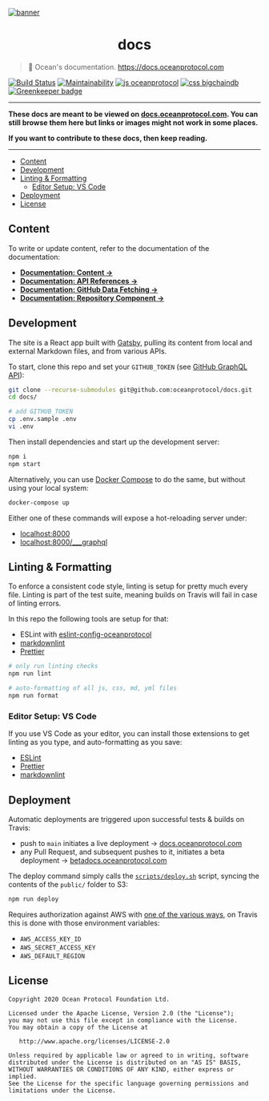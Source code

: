 [![banner](https://raw.githubusercontent.com/oceanprotocol/art/master/github/repo-banner%402x.png)](https://docs.oceanprotocol.com)

<h1 align="center">docs</h1>

> 🐬 Ocean's documentation. https://docs.oceanprotocol.com

[![Build Status](https://travis-ci.com/oceanprotocol/docs.svg?token=3psqw6c8KMDqfdGQ2x6d&branch=master)](https://travis-ci.com/oceanprotocol/docs)
[![Maintainability](https://api.codeclimate.com/v1/badges/d39837421591f0bc2550/maintainability)](https://codeclimate.com/github/oceanprotocol/docs/maintainability)
[![js oceanprotocol](https://img.shields.io/badge/js-oceanprotocol-7b1173.svg)](https://github.com/oceanprotocol/eslint-config-oceanprotocol)
[![css bigchaindb](https://img.shields.io/badge/css-bigchaindb-39BA91.svg)](https://github.com/bigchaindb/stylelint-config-bigchaindb)
[![Greenkeeper badge](https://badges.greenkeeper.io/oceanprotocol/docs.svg?token=2757ede2de02f4679c4dfc6597a331a26f2f206fed53bfeb708c64cbe3d5f55f&ts=1541590505792)](https://greenkeeper.io/)

---

**These docs are meant to be viewed on [docs.oceanprotocol.com](https://docs.oceanprotocol.com). You can still browse them here but links or images might not work in some places.**

**If you want to contribute to these docs, then keep reading.**

---

- [Content](#content)
- [Development](#development)
- [Linting & Formatting](#linting--formatting)
  - [Editor Setup: VS Code](#editor-setup-vs-code)
- [Deployment](#deployment)
- [License](#license)

## Content

To write or update content, refer to the documentation of the documentation:

- [**Documentation: Content →**](docs/content.md)
- [**Documentation: API References →**](docs/apis.md)
- [**Documentation: GitHub Data Fetching →**](docs/github.md)
- [**Documentation: Repository Component →**](docs/repositories.md)

## Development

The site is a React app built with [Gatsby](https://www.gatsbyjs.org), pulling its content from local and external Markdown files, and from various APIs.

To start, clone this repo and set your `GITHUB_TOKEN` (see [GitHub GraphQL API](docs/github.md#GitHub-GraphQL-API)):

```bash
git clone --recurse-submodules git@github.com:oceanprotocol/docs.git
cd docs/

# add GITHUB_TOKEN
cp .env.sample .env
vi .env
```

Then install dependencies and start up the development server:

```bash
npm i
npm start
```

Alternatively, you can use [Docker Compose](https://docs.docker.com/compose/) to do the same, but without using your local system:

```bash
docker-compose up
```

Either one of these commands will expose a hot-reloading server under:

- [localhost:8000](http://localhost:8000)
- [localhost:8000/\_\_\_graphql](http://localhost:8000/___graphql)

## Linting & Formatting

To enforce a consistent code style, linting is setup for pretty much every file. Linting is part of the test suite, meaning builds on Travis will fail in case of linting errors.

In this repo the following tools are setup for that:

- ESLint with [eslint-config-oceanprotocol](https://github.com/oceanprotocol/eslint-config-oceanprotocol)
- [markdownlint](https://github.com/DavidAnson/markdownlint)
- [Prettier](https://prettier.io)

```bash
# only run linting checks
npm run lint

# auto-formatting of all js, css, md, yml files
npm run format
```

### Editor Setup: VS Code

If you use VS Code as your editor, you can install those extensions to get linting as you type, and auto-formatting as you save:

- [ESLint](https://marketplace.visualstudio.com/items?itemName=dbaeumer.vscode-eslint)
- [Prettier](https://marketplace.visualstudio.com/items?itemName=esbenp.prettier-vscode)
- [markdownlint](https://marketplace.visualstudio.com/items?itemName=DavidAnson.vscode-markdownlint)

## Deployment

Automatic deployments are triggered upon successful tests & builds on Travis:

- push to `main` initiates a live deployment
  → [docs.oceanprotocol.com](https://docs.oceanprotocol.com)
- any Pull Request, and subsequent pushes to it, initiates a beta deployment
  → [betadocs.oceanprotocol.com](https://betadocs.oceanprotocol.com)

The deploy command simply calls the [`scripts/deploy.sh`](scripts/deploy.sh) script, syncing the contents of the `public/` folder to S3:

```bash
npm run deploy
```

Requires authorization against AWS with [one of the various ways](https://docs.aws.amazon.com/sdk-for-javascript/v2/developer-guide/setting-credentials-node.html), on Travis this is done with those environment variables:

- `AWS_ACCESS_KEY_ID`
- `AWS_SECRET_ACCESS_KEY`
- `AWS_DEFAULT_REGION`

## License

```text
Copyright 2020 Ocean Protocol Foundation Ltd.

Licensed under the Apache License, Version 2.0 (the "License");
you may not use this file except in compliance with the License.
You may obtain a copy of the License at

   http://www.apache.org/licenses/LICENSE-2.0

Unless required by applicable law or agreed to in writing, software
distributed under the License is distributed on an "AS IS" BASIS,
WITHOUT WARRANTIES OR CONDITIONS OF ANY KIND, either express or implied.
See the License for the specific language governing permissions and
limitations under the License.
```

